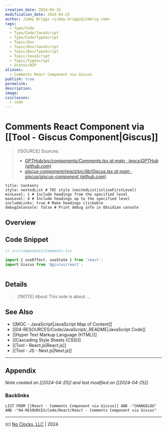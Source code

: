 ```yaml
---
creation_date: 2024-04-25
modification_date: 2024-04-25
author: Jimmy Briggs <jimmy.briggs@jimbrig.com>
tags:
  - Type/Code
  - Type/Code/JavaScript
  - Type/Code/TypeScript
  - Topic/Dev
  - Topic/Dev/JavaScript
  - Topic/Dev/TypeScript
  - Topic/JavaScript
  - Topic/TypeScript
  - Status/WIP
aliases:
  - Comments React Component via Giscus
publish: true
permalink:
description:
image:
cssclasses:
  - code
---
```


# Comments React Component via [[Tool - Giscus Component|Giscus]]

> [!SOURCE] Sources:
> - *[GPTHub/src/components/Comments.tsx at main · lencx/GPTHub (github.com)](https://github.com/lencx/GPTHub/blob/main/src/components/Comments.tsx)*
> - *[giscus-component/react/src/lib/Giscus.tsx at main · giscus/giscus-component (github.com)](https://github.com/giscus/giscus-component/blob/main/react/src/lib/Giscus.tsx)*

```table-of-contents
title: Contents 
style: nestedList # TOC style (nestedList|inlineFirstLevel)
minLevel: 1 # Include headings from the specified level
maxLevel: 4 # Include headings up to the specified level
includeLinks: true # Make headings clickable
debugInConsole: false # Print debug info in Obsidian console
```

## Overview

## Code Snippet

```typescript
// src/components/Comments.tsx

import { useEffect, useState } from 'react';
import Giscus from '@giscus/react';



```

## Details

> [!NOTE] About
> This note is about ...

## See Also

- [[MOC - JavaScript|JavaScript Map of Content]]
- [[04-RESOURCES/Code/JavaScript/_README|JavaScript Code]]
- [[Hyper Text Markup Language (HTML)]]
- [[Cascading Style Sheets (CSS)]]
- [[Tool - React.js|React.js]]
- [[Tool - JS - Next.js|Next.js]]

***

## Appendix

*Note created on [[2024-04-25]] and last modified on [[2024-04-25]].*

### Backlinks

```dataview
LIST FROM [[React - Comments Component via Giscus]] AND -"CHANGELOG" AND -"04-RESOURCES/Code/React/React - Comments Component via Giscus"
```

***

(c) [No Clocks, LLC](https://github.com/noclocks) | 2024